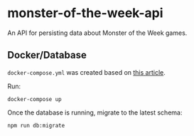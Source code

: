 # monster-of-the-week-api
An API for persisting data about Monster of the Week games.


## Docker/Database

`docker-compose.yml` was created based on [this article](https://renzolucioni.com/postgres-docker-compose/).

Run:
```shell
docker-compose up
```

Once the database is running, migrate to the latest schema:
```shell
npm run db:migrate
```





